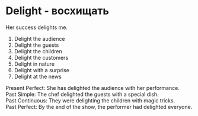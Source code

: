 # Delight - восхищать

Her success delights me.

1. Delight the audience  
2. Delight the guests  
3. Delight the children  
4. Delight the customers  
5. Delight in nature  
6. Delight with a surprise  
7. Delight at the news  

Present Perfect: She has delighted the audience with her performance.  
Past Simple: The chef delighted the guests with a special dish.  
Past Continuous: They were delighting the children with magic tricks.  
Past Perfect: By the end of the show, the performer had delighted everyone.

